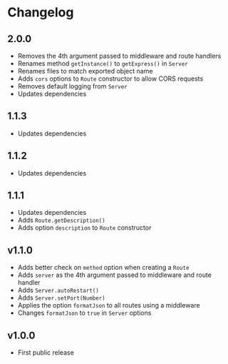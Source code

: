# Changelog

## 2.0.0
- Removes the 4th argument passed to middleware and route handlers
- Renames method `getInstance()` to `getExpress()` in `Server`
- Renames files to match exported object name
- Adds `cors` options to `Route` constructor to allow CORS requests
- Removes default logging from `Server`
- Updates dependencies

## 1.1.3
- Updates dependencies

## 1.1.2
- Updates dependencies

## 1.1.1
- Updates dependencies
- Adds `Route.getDescription()`
- Adds option `description` to `Route` constructor

## v1.1.0
- Adds better check on `method` option when creating a `Route`
- Adds `server` as the 4th argument passed to middleware and route handler
- Adds `Server.autoRestart()`
- Adds `Server.setPort(Number)`
- Applies the option `formatJson` to all routes using a middleware
- Changes `formatJson` to `true` in `Server` options

## v1.0.0
- First public release
